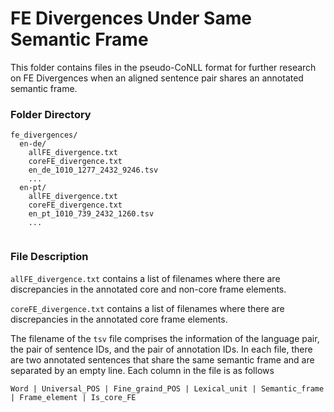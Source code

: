 # FE Divergences Under Same Semantic Frame

This folder contains files in the pseudo-CoNLL format for further research on FE Divergences when an aligned sentence pair shares an annotated semantic frame.

### Folder Directory
```
fe_divergences/
  en-de/
    allFE_divergence.txt
    coreFE_divergence.txt
    en_de_1010_1277_2432_9246.tsv
    ...
  en-pt/
    allFE_divergence.txt
    coreFE_divergence.txt
    en_pt_1010_739_2432_1260.tsv
    ...
  
```

### File Description
`allFE_divergence.txt` contains a list of filenames where there are discrepancies in the annotated core and non-core frame elements. 

`coreFE_divergence.txt` contains a list of filenames where there are discrepancies in the annotated core frame elements. 

The filename of the `tsv` file comprises the information of the language pair, the pair of sentence IDs, and the pair of annotation IDs. In each file, there are two annotated sentences that share the same semantic frame and are separated by an empty line. Each column in the file is as follows
```
Word | Universal_POS | Fine_graind_POS | Lexical_unit | Semantic_frame | Frame_element | Is_core_FE
```

